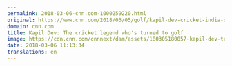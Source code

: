 ```yaml
---
permalink: 2018-03-06-cnn.com-1000259220.html
original: https://www.cnn.com/2018/03/05/golf/kapil-dev-cricket-india-delhi-golf-club/index.html
domain: cnn.com
title: Kapil Dev: The cricket legend who's turned to golf
image: https://cdn.cnn.com/cnnnext/dam/assets/180305180057-kapil-dev-tease-golf-story-super-tease.jpg
date: 2018-03-06 11:13:34
translations: en
---
```


